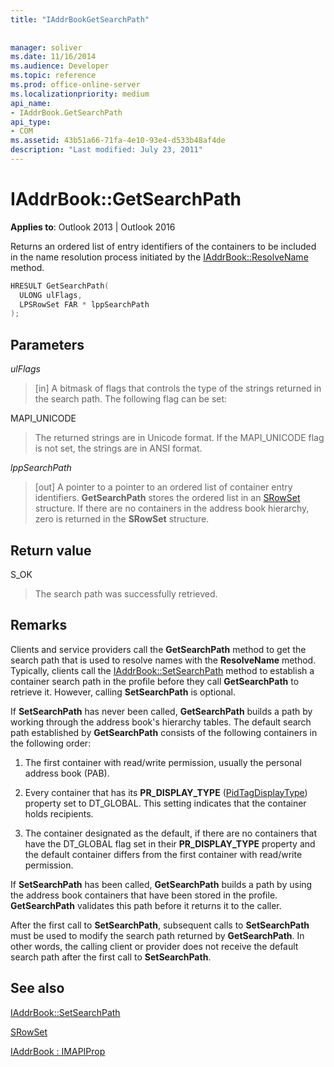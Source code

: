```yaml
---
title: "IAddrBookGetSearchPath"
 
 
manager: soliver
ms.date: 11/16/2014
ms.audience: Developer
ms.topic: reference
ms.prod: office-online-server
ms.localizationpriority: medium
api_name:
- IAddrBook.GetSearchPath
api_type:
- COM
ms.assetid: 43b51a66-71fa-4e10-93e4-d533b48af4de
description: "Last modified: July 23, 2011"
---
```


# IAddrBook::GetSearchPath

  
  
**Applies to**: Outlook 2013 | Outlook 2016 
  
Returns an ordered list of entry identifiers of the containers to be included in the name resolution process initiated by the [IAddrBook::ResolveName](iaddrbook-resolvename.md) method. 
  
```cpp
HRESULT GetSearchPath(
  ULONG ulFlags,
  LPSRowSet FAR * lppSearchPath
);
```

## Parameters

 _ulFlags_
  
> [in] A bitmask of flags that controls the type of the strings returned in the search path. The following flag can be set:
    
MAPI_UNICODE 
  
> The returned strings are in Unicode format. If the MAPI_UNICODE flag is not set, the strings are in ANSI format.
    
 _lppSearchPath_
  
> [out] A pointer to a pointer to an ordered list of container entry identifiers. **GetSearchPath** stores the ordered list in an [SRowSet](srowset.md) structure. If there are no containers in the address book hierarchy, zero is returned in the **SRowSet** structure. 
    
## Return value

S_OK 
  
> The search path was successfully retrieved.
    
## Remarks

Clients and service providers call the **GetSearchPath** method to get the search path that is used to resolve names with the **ResolveName** method. Typically, clients call the [IAddrBook::SetSearchPath](iaddrbook-setsearchpath.md) method to establish a container search path in the profile before they call **GetSearchPath** to retrieve it. However, calling **SetSearchPath** is optional. 
  
If **SetSearchPath** has never been called, **GetSearchPath** builds a path by working through the address book's hierarchy tables. The default search path established by **GetSearchPath** consists of the following containers in the following order: 
  
1. The first container with read/write permission, usually the personal address book (PAB).
    
2. Every container that has its **PR_DISPLAY_TYPE** ([PidTagDisplayType](pidtagdisplaytype-canonical-property.md)) property set to DT_GLOBAL. This setting indicates that the container holds recipients. 
    
3. The container designated as the default, if there are no containers that have the DT_GLOBAL flag set in their **PR_DISPLAY_TYPE** property and the default container differs from the first container with read/write permission. 
    
If **SetSearchPath** has been called, **GetSearchPath** builds a path by using the address book containers that have been stored in the profile. **GetSearchPath** validates this path before it returns it to the caller. 
  
After the first call to **SetSearchPath**, subsequent calls to **SetSearchPath** must be used to modify the search path returned by **GetSearchPath**. In other words, the calling client or provider does not receive the default search path after the first call to **SetSearchPath**.
  
## See also



[IAddrBook::SetSearchPath](iaddrbook-setsearchpath.md)
  
[SRowSet](srowset.md)
  
[IAddrBook : IMAPIProp](iaddrbookimapiprop.md)

